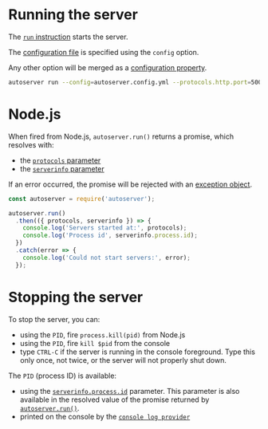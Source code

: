 # Running the server

The [`run` instruction](README.md) starts the server.

The [configuration file](../configuration/configuration.md#configuration-file)
is specified using the `config` option.

Any other option will be merged as a
[configuration property](../configuration/configuration.md#properties).

```bash
autoserver run --config=autoserver.config.yml --protocols.http.port=5001
```

# Node.js

When fired from Node.js, `autoserver.run()` returns a promise, which resolves
with:
  - the [`protocols` parameter](../quality/logging.md#functions-parameters)
  - the [`serverinfo` parameter](../configuration/functions.md#parameters)

If an error occurred, the promise will be rejected with an
[exception object](error.md#exceptions).

<!-- eslint-disable no-unused-vars, no-undef, strict, no-console,
no-restricted-globals, unicorn/catch-error-name, promise/always-return,
promise/prefer-await-to-then, node/no-extraneous-require,
import/no-extraneous-dependencies, import/no-unresolved -->
```javascript
const autoserver = require('autoserver');

autoserver.run()
  .then(({ protocols, serverinfo }) => {
    console.log('Servers started at:', protocols);
    console.log('Process id', serverinfo.process.id);
  })
  .catch(error => {
    console.log('Could not start servers:', error);
  });
```

# Stopping the server

To stop the server, you can:
  - using the `PID`, fire `process.kill(pid)` from Node.js
  - using the `PID`, fire `kill $pid` from the console
  - type `CTRL-C` if the server is running in the console foreground.
    Type this only once, not twice, or the server will not properly shut down.

The `PID` (process ID) is available:
  - using the
    [`serverinfo.process.id`](../configuration/functions.md#parameters)
    parameter. This parameter is also available in the resolved value of the
    promise returned by [`autoserver.run()`](#node.js).
  - printed on the console by the
    [`console log provider`](../quality/logging.md#console-log-provider)
